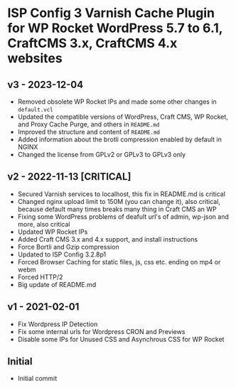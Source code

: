 # ISP Config 3 Varnish Cache Plugin for WP Rocket WordPress 5.7 to 6.1, CraftCMS 3.x, CraftCMS 4.x websites

## v3 - 2023-12-04

- Removed obsolete WP Rocket IPs and made some other changes in `default.vcl`
- Updated the compatible versions of WordPress, Craft CMS, WP Rocket, and Proxy Cache Purge, and others in `README.md`
- Improved the structure and content of `README.md`
- Added information about the brotli compression enabled by default in NGINX
- Changed the license from GPLv2 or GPLv3 to GPLv3 only

## v2 - 2022-11-13 [CRITICAL]

- Secured Varnish services to localhost, this fix in README.md is critical
- Changed nginx upload limit to 150M (you can change it), also critical, because default many times breaks many thing in Craft CMS an WP
- Fixing some WordPress problems of deafult url's of admin, wp-json and more, also critical
- Updated WP Rocket IPs
- Added Craft CMS 3.x and 4.x support, and install instructions
- Force Bortli and Gzip compression
- Updated to ISP Config 3.2.8p1
- Forced Browser Caching for static files, js, css etc. ending on mp4 or webm
- Forced HTTP/2
- Big update of README.md 

## v1 - 2021-02-01

- Fix Wordpress IP Detection
- Fix some internal urls for Wordpress CRON and Previews
- Disable some IPs for Unused CSS and Asynchrous CSS for WP Rocket

## Initial

- Initial commit
